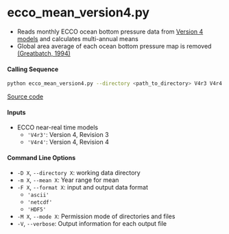 ecco_mean_version4.py
=====================

- Reads monthly ECCO ocean bottom pressure data from [Version 4 models](https://ecco-group.org/products-ECCO-V4r4.htm) and calculates multi-annual means
- Global area average of each ocean bottom pressure map is removed [(Greatbatch, 1994)](https://doi.org/10.1029/94JC00847)

#### Calling Sequence
```bash
python ecco_mean_version4.py --directory <path_to_directory> V4r3 V4r4
```
[Source code](https://github.com/tsutterley/model-harmonics/blob/main/ECCO/ecco_mean_version4.py)

#### Inputs
- ECCO near-real time models
    * `'V4r3'`: Version 4, Revision 3
    * `'V4r4'`: Version 4, Revision 4

#### Command Line Options
- `-D X`, `--directory X`: working data directory
- `-m X`, `--mean X`: Year range for mean
- `-F X`, `--format X`: input and output data format
    * `'ascii'`
    * `'netcdf'`
    * `'HDF5'`
- `-M X`, `--mode X`: Permission mode of directories and files
- `-V`, `--verbose`: Output information for each output file
